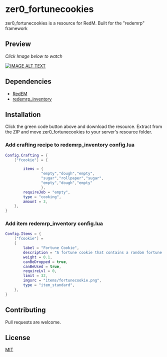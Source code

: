 # zer0_fortunecookies

zer0_fortunecookies is a resource for RedM. Built for the "redemrp" framework

## Preview
*Click Image below to watch*

[![IMAGE ALT TEXT](http://img.youtube.com/vi/qSiW8onUCyE/0.jpg)](http://www.youtube.com/watch?v=qSiW8onUCyE "Video Title")

## Dependencies
- [RedEM](https://github.com/RedEM-RP/redem_roleplay)
- [redemrp_inventory](https://github.com/RedEM-RP/redemrp_inventory/)

## Installation

Click the green code button above and download the resource. Extract from the ZIP and move zer0_fortunecookies to your server's resource folder.

### Add crafting recipe to redemrp_inventory config.lua
```lua
Config.Crafting = {
    ["fcookie"] = {

        items = {
                "empty","dough","empty",
                "sugar","rollpaper","sugar",
                "empty","dough","empty"
                },
        requireJob = "empty",
        type = "cooking",
        amount = 3,
    },
}
```
### Add item redemrp_inventory config.lua
```lua
Config.Items = {
    ["fcookie"] =
    {
        label = "Fortune Cookie",
        description = "A fortune cookie that contains a random fortune.",
        weight = 0.1,
        canBeDropped = true,
        canBeUsed = true,
        requireLvl = 0,
        limit = 32,
        imgsrc = "items/fortunecookie.png",
        type = "item_standard",
    },
}
```

## Contributing
Pull requests are welcome.

## License
[MIT](https://choosealicense.com/licenses/mit/)
